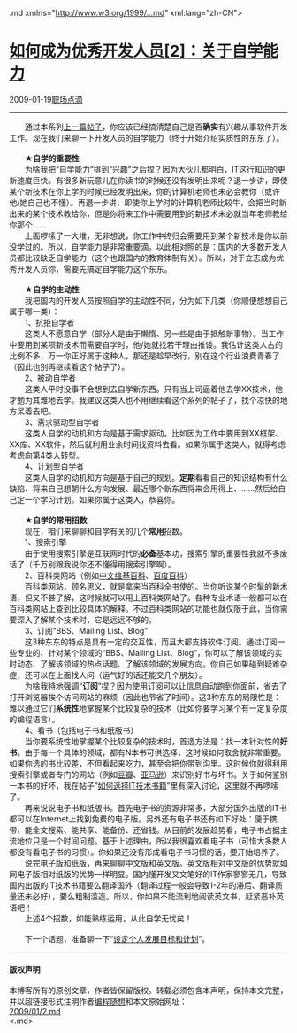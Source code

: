 <!DOCTYPE.md>
.md xmlns="http://www.w3.org/1999/...md" xml:lang="zh-CN">
<head>
<meta http-equiv="Content-Type" content="text.md; charset=utf-8" />
<meta name="generator" content="Python script by program.think@gmail.com" />
<meta name="provider" content="program-think.blogspot.com" />
<link type="text/css" rel="stylesheet" href="../../css/program-think.css" />
<title>如何成为优秀开发人员[2]：关于自学能力 - 编程随想的博客</title>
</head>
<body>
<div id="main" style="width:100%;">
<h1><a href="../../index.md" title="回到首页">如何成为优秀开发人员[2]：关于自学能力</a></h1>
<div class="post-info"><span class="date-header">2009-01-19</span><a href="../../tags/E8818CE59CBAE782B9E6BBB4.md" class="tag">职场点滴</a> </div>
<hr>
<div class="post">
　　通过本系列<a href="../../2009/01/1.md">上一篇帖子</a>，你应该已经搞清楚自己是否<b>确实</b>有兴趣从事软件开发工作。现在我们来聊一下开发人员的自学能力（终于开始介绍实质性的东东了）。<!--program-think--><br /><br />　　★<b>自学的重要性</b><a name="importance"> </a><br />　　为啥我把“自学能力”排到“兴趣”之后捏？因为大伙儿都明白，IT这行知识的更新速度巨快。有很多新玩意儿在你读书的时候还没有发明出来呢？退一步讲，即使某个新技术在你上学的时候已经发明出来，你的计算机老师也未必会教你（或许他/她自己也不懂）。再退一步讲，即使你上学时的计算机老师比较牛，会把当时新出来的某个技术教给你，但是你将来工作中需要用到的新技术未必就当年老师教给你那个......<br />　　上面啰嗦了一大堆，无非想说，你工作中终归会需要用到某个新技术是你以前没学过的。所以，自学能力是非常重要滴。以此相对照的是：国内的大多数开发人员都比较缺乏自学能力（这个也跟国内的教育体制有关）。所以，对于立志成为优秀开发人员你，需要先搞定自学能力这个东东。<br /><br />　　★<b>自学的主动性</b><a name="active"> </a><br />　　我把国内的开发人员按照自学的主动性不同，分为如下几类（你顺便想想自己属于哪一类）：<br />　　1、抗拒自学者<br />　　这类人不愿意自学（部分人是由于懒惰、另一些是由于抵触新事物）。当工作中要用到某项新技术而需要自学时，他/她就找若干理由推诿。我估计这类人占的比例不多，万一你正好属于这种人，那还是趁早改行，别在这个行业浪费青春了（因此也别再继续看这个帖子了）。<br />　　2、被动自学者<br />　　这类人平时没事不会想到去自学新东西。只有当上司逼着他去学XX技术，他才勉为其难地去学。我建议这类人也不用继续看这个系列的帖子了，找个凉快的地方呆着去吧。<br />　　3、需求驱动型自学者<br />　　这类人自学的动机和方向是基于需求驱动。比如因为工作中要用到XX框架、XX库、XX软件，然后就利用业余时间找资料去看。如果你属于这类人，就得考虑考虑向第4类人转型。<br />　　4、计划型自学者<br />　　这类人自学的动机和方向是基于自己的规划。<b>定期</b>看看自己的知识结构有什么缺陷、将来自己想朝什么方向发展、最近哪个新东西将来会用得上、......然后给自己定一个学习计划。如果你属于这类人，恭喜你。<br /><br />　　★<b>自学的常用招数</b><a name="method"> </a><br />　　现在，咱们来聊聊和自学有关的几个<b>常用</b>招数。<br />　　1、搜索引擎<br />　　由于使用搜索引擎是互联网时代的<b>必备</b>基本功，搜索引擎的重要性我就不多废话了（千万别跟我说你还不懂得用搜索引擎啊）。<br />　　2、百科类网站（例如<a href="http://zh.wikipedia.org/" target="_blank" rel="nofollow">中文维基百科</a>、<a href="http://baike.baidu.com/" target="_blank" rel="nofollow">百度百科</a>）<br />　　百科类网站，顾名思义，就是拿来当百科全书使的。当你听说某个时髦的新术语，但又不甚了解，这时候就可以用上百科类网站了。各种专业术语一般都可以在百科类网站上查到比较具体的解释。不过百科类网站的功能也就仅限于此，当你需要深入了解某个技术时，它是远远不够的。<br />　　3、订阅“BBS、Mailing List、Blog”<br />　　这3种东东的特点是具有一定的交互性，而且大都支持软件订阅。通过订阅一些专业的、针对某个领域的“BBS、Mailing List、Blog”，你可以了解该领域的实时动态、了解该领域的热点话题、了解该领域的发展方向。你自己如果碰到疑难杂症，还可以在上面找人问（运气好的话还能交几个朋友）。<br />　　为啥我特地强调“<b>订阅</b>”捏？因为使用订阅可以让信息自动跑到你面前，省去了打开浏览器挨个访问网站的麻烦（因此也节省了时间）。这3种东东的局限性是：难以通过它们<b>系统性</b>地掌握某个比较复杂的技术（比如你要学习某个有一定复杂度的编程语言）。<br />　　4、看书（包括电子书和纸版书）<br />　　当你要系统性地掌握某个比较复杂的技术时，首选方法是：找一本针对性的<b>好书</b>。由于每一个具体的领域，都有N本书可供选择，这时候如何取舍就非常重要。如果你选的书比较差，不但看起来吃力，甚至会把你带到沟里。这时候你就得利用搜索引擎或者专门的网站（例如<a href="http://www.douban.com/" target="_blank" rel="nofollow">豆瓣</a>、<a href="http://www.amazon.com/" target="_blank" rel="nofollow">亚马逊</a>）来识别好书与坏书。关于如何鉴别一本书的好坏，我在帖子“<a href="../../2009/01/choose-it-book.md" target="_blank">如何选择IT技术书籍</a>”里有深入讨论，这里就不再啰嗦了。<br />　　再来说说电子书和纸版书。首先电子书的资源非常多，大部分国外出版的IT书都可以在Internet上找到免费的电子版。另外还有电子书还有如下好处：便于携带、能全文搜索、能共享、能备份、还省钱。从目前的发展趋势看，电子书占据主流地位只是一个时间问题。基于上述理由，所以我很喜欢看电子书（可惜大多数人都没有看电子书的习惯）。你如果还没有形成看电子书习惯的话，要开始培养了。<br />　　说完电子版和纸版，再来聊聊中文版和英文版。英文版相对中文版的优势就如同电子版相对纸版的优势一样明显。国内懂开发又文笔好的IT作家寥寥无几，导致国内出版的IT技术书籍要么翻译国外（翻译过程一般会导致1-2年的滞后、翻译质量还未必好），要么粗制滥造。所以，你如果不能流利地阅读英文书，赶紧恶补英语吧！<br />　　上述4个招数，如能熟练运用，从此自学无忧矣！<br /><br />　　下一个话题，准备聊一下“<a href="../../2009/01/3.md">设定个人发展目标和计划</a>”。<div class="blogger-post-footer">
</div>
<hr>
<div class="copyright">
<h4>版权声明</h4>
本博客所有的原创文章，作者皆保留版权。转载必须包含本声明，保持本文完整，并以超链接形式注明作者<a href="mailto:program.think@gmail.com">编程随想</a>和本文原始网址：<br>
<a href="2009/01/2.md">2009/01/2.md</a>
</div>
</div>
</body>
<.md>
